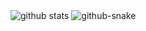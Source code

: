 <picture decoding="async" loading="lazy">
  <source media="(prefers-color-scheme: dark)" srcset="https://pixel-profile-ui.vercel.app/api/github-stats?username=CUPEKGG&screen_effect=true&include_all_commits=true&pixelate_avatar=false&theme=fuji&theme=fuji&color=%23ffffffFF&hide=prs%2Cissues%2Ccontributions">
  <img alt="github stats" src="https://pixel-profile.vercel.app/api/github-stats?username=CUPEKGG&theme=summer">
  <source media="(prefers-color-scheme: dark)" srcset="github-snake-dark.svg" />
  <source media="(prefers-color-scheme: light)" srcset="github-snake.svg" />
  <img alt="github-snake" src="github-snake.svg" />
</picture>
